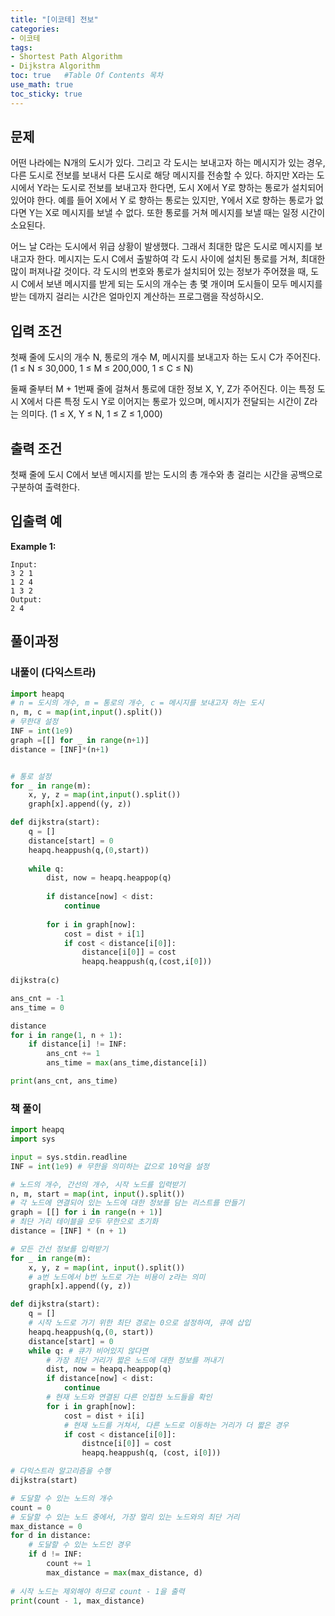 ```yaml
---
title: "[이코테] 전보"
categories: 
- 이코테
tags:
- Shortest Path Algorithm
- Dijkstra Algorithm
toc: true   #Table Of Contents 목차 
use_math: true
toc_sticky: true
---
```


## 문제

어떤 나라에는 N개의 도시가 있다. 그리고 각 도시는 보내고자 하는 메시지가 있는 경우, 다른 도시로 전보를 보내서 다른 도시로 해당 메시지를 전송할 수 있다. 하지만 X라는 도시에서 Y라는 도시로 전보를 보내고자 한다면, 도시 X에서 Y로 향하는 통로가 설치되어 있어야 한다. 예를 들어 X에서 Y 로 향하는 통로는 있지만, Y에서 X로 향하는 통로가 없다면 Y는 X로 메시지를 보낼 수 없다. 또한 통로를 거쳐 메시지를 보낼 때는 일정 시간이 소요된다.

어느 날 C라는 도시에서 위급 상황이 발생했다. 그래서 최대한 많은 도시로 메시지를 보내고자 한다. 메시지는 도시 C에서 출발하여 각 도시 사이에 설치된 통로를 거쳐, 최대한 많이 퍼져나갈 것이다. 각 도시의 번호와 통로가 설치되어 있는 정보가 주어졌을 때, 도시 C에서 보낸 메시지를 받게 되는 도시의 개수는 총 몇 개이며 도시들이 모두 메시지를 받는 데까지 걸리는 시간은 얼마인지 계산하는 프로그램을 작성하시오.

## 입력 조건

첫째 줄에 도시의 개수 N, 통로의 개수 M, 메시지를 보내고자 하는 도시 C가 주어진다. (1 $\leq$ N $\leq$ 30,000, 1 $\leq$ M $\leq$ 200,000, 1 $\leq$ C $\leq$ N)

둘째 줄부터 M + 1번째 줄에 걸쳐서 통로에 대한 정보 X, Y, Z가 주어진다. 이는 특정 도시 X에서 다른 특정 도시 Y로 이어지는 통로가 있으며, 메시지가 전달되는 시간이 Z라는 의미다. (1 $\leq$ X, Y $\leq$ N, 1 $\leq$ Z $\leq$ 1,000)

## 출력 조건

첫째 줄에 도시 C에서 보낸 메시지를 받는 도시의 총 개수와 총 걸리는 시간을 공백으로 구분하여 출력한다.

## 입출력 예

**Example 1:**

```
Input: 
3 2 1
1 2 4
1 3 2
Output: 
2 4
```

## 풀이과정

### 내풀이  (다익스트라)

```python
import heapq
# n = 도시의 개수, m = 통로의 개수, c = 메시지를 보내고자 하는 도시
n, m, c = map(int,input().split())
# 무한대 설정
INF = int(1e9)
graph =[[] for _ in range(n+1)]
distance = [INF]*(n+1)


# 통로 설정
for _ in range(m):
    x, y, z = map(int,input().split())
    graph[x].append((y, z))

def dijkstra(start):
    q = []
    distance[start] = 0
    heapq.heappush(q,(0,start))
    
    while q:
        dist, now = heapq.heappop(q)
        
        if distance[now] < dist:
            continue
        
        for i in graph[now]:
            cost = dist + i[1]
            if cost < distance[i[0]]:
                distance[i[0]] = cost
                heapq.heappush(q,(cost,i[0]))
                
dijkstra(c)

ans_cnt = -1
ans_time = 0

distance
for i in range(1, n + 1):
    if distance[i] != INF:
        ans_cnt += 1
        ans_time = max(ans_time,distance[i])

print(ans_cnt, ans_time)
```



### 책 풀이

```python
import heapq
import sys

input = sys.stdin.readline
INF = int(1e9) # 무한을 의미하는 값으로 10억을 설정

# 노드의 개수, 간선의 개수, 시작 노드를 입력받기
n, m, start = map(int, input().split())
# 각 노드에 연결되어 있는 노드에 대한 정보를 담는 리스트를 만들기
graph = [[] for i in range(n + 1)]
# 최단 거리 테이블을 모두 무한으로 초기화
distance = [INF] * (n + 1)

# 모든 간선 정보를 입력받기
for _ in range(m):
    x, y, z = map(int, input().split())
    # a번 노드에서 b번 노드로 가는 비용이 z라는 의미
    graph[x].append((y, z))

def dijkstra(start):
    q = []
    # 시작 노드로 가기 위한 최단 경로는 0으로 설정하여, 큐에 삽입
    heapq.heappush(q,(0, start))
    distance[start] = 0
    while q: # 큐가 비어있지 않다면
        # 가장 최단 거리가 짧은 노드에 대한 정보를 꺼내기
        dist, now = heapq.heappop(q)
        if distance[now] < dist:
            continue
        # 현재 노드와 연결된 다른 인접한 노드들을 확인
        for i in graph[now]:
            cost = dist + i[i]
            # 현재 노드를 거쳐서, 다른 노드로 이동하는 거리가 더 짧은 경우
            if cost < distance[i[0]]:
                distnce[i[0]] = cost
                heapq.heappush(q, (cost, i[0]))

# 다익스트라 알고리즘을 수행
dijkstra(start)

# 도달할 수 있는 노드의 개수
count = 0
# 도달할 수 있는 노드 중에서, 가장 멀리 있는 노드와의 최단 거리
max_distance = 0
for d in distance:
    # 도달할 수 있는 노드인 경우
    if d != INF:
        count += 1
        max_distance = max(max_distance, d)
        
# 시작 노드는 제외해야 하므로 count - 1을 출력
print(count - 1, max_distance)
```





